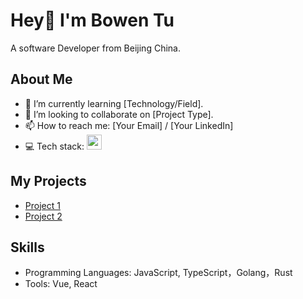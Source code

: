 # Hey👋 I'm Bowen Tu

A software Developer from Beijing China.

## About Me
- 🌱 I’m currently learning [Technology/Field].
- 👯 I’m looking to collaborate on [Project Type].
- 📫 How to reach me: [Your Email] / [Your LinkedIn]
- 💻 Tech stack: <img src="https://skillicons.dev/icons?i=golang,python,typescript,javascript,react,rust,docker,mysql" height="24" />

## My Projects
- [Project 1](https://github.com/yourusername/project1)
- [Project 2](https://github.com/yourusername/project2)

## Skills
- Programming Languages: JavaScript, TypeScript，Golang，Rust
- Tools: Vue, React
